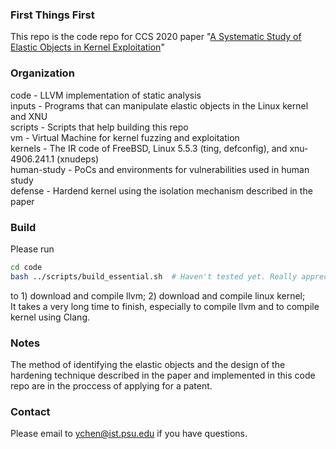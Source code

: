 ### First Things First
This repo is the code repo for CCS 2020 paper "[A Systematic Study of Elastic Objects in Kernel Exploitation](http://www.personal.psu.edu/yxc431/publications/ELOISE.pdf)"

### Organization
code - LLVM implementation of static analysis  
inputs - Programs that can manipulate elastic objects in the Linux kernel and XNU   
scripts - Scripts that help building this repo  
vm - Virtual Machine for kernel fuzzing and exploitation  
kernels - The IR code of FreeBSD, Linux 5.5.3 (ting, defconfig), and xnu-4906.241.1 (xnudeps)  
human-study - PoCs and environments for vulnerabilities used in human study  
defense - Hardend kernel using the isolation mechanism described in the paper  

### Build
Please run 
```bash
cd code
bash ../scripts/build_essential.sh  # Haven't tested yet. Really appreciate if you can help test
```
to 1) download and compile llvm;  2) download and compile linux kernel;  
It takes a very long time to finish, especially to compile llvm and to compile kernel using Clang.

### Notes
The method of identifying the elastic objects and the design of the hardening technique described in the paper and implemented in this code repo are in the proccess of applying for a patent.

### Contact
Please email to ychen@ist.psu.edu if you have questions.
